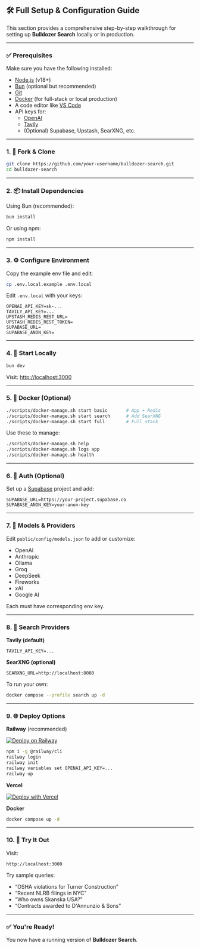 ## 🛠️ Full Setup & Configuration Guide

This section provides a comprehensive step-by-step walkthrough for setting up **Bulldozer Search** locally or in production.

---

### ✅ Prerequisites

Make sure you have the following installed:

- [Node.js](https://nodejs.org/) (v18+)
- [Bun](https://bun.sh/) (optional but recommended)
- [Git](https://git-scm.com/)
- [Docker](https://www.docker.com/) (for full-stack or local production)
- A code editor like [VS Code](https://code.visualstudio.com/)
- API keys for:
  - [OpenAI](https://platform.openai.com/account/api-keys)
  - [Tavily](https://app.tavily.com/)
  - (Optional) Supabase, Upstash, SearXNG, etc.

---

### 1. 🍴 Fork & Clone

```bash
git clone https://github.com/your-username/bulldozer-search.git
cd bulldozer-search
```

---

### 2. 📦 Install Dependencies

Using Bun (recommended):

```bash
bun install
```

Or using npm:

```bash
npm install
```

---

### 3. ⚙️ Configure Environment

Copy the example env file and edit:

```bash
cp .env.local.example .env.local
```

Edit `.env.local` with your keys:

```env
OPENAI_API_KEY=sk-...
TAVILY_API_KEY=...
UPSTASH_REDIS_REST_URL=
UPSTASH_REDIS_REST_TOKEN=
SUPABASE_URL=
SUPABASE_ANON_KEY=
```

---

### 4. 🚧 Start Locally

```bash
bun dev
```

Visit: [http://localhost:3000](http://localhost:3000)

---

### 5. 🐳 Docker (Optional)

```bash
./scripts/docker-manage.sh start basic       # App + Redis
./scripts/docker-manage.sh start search      # Add SearXNG
./scripts/docker-manage.sh start full        # Full stack
```

Use these to manage:

```bash
./scripts/docker-manage.sh help
./scripts/docker-manage.sh logs app
./scripts/docker-manage.sh health
```

---

### 6. 🔐 Auth (Optional)

Set up a [Supabase](https://supabase.com/) project and add:

```env
SUPABASE_URL=https://your-project.supabase.co
SUPABASE_ANON_KEY=your-anon-key
```

---

### 7. 🤖 Models & Providers

Edit `public/config/models.json` to add or customize:

- OpenAI
- Anthropic
- Ollama
- Groq
- DeepSeek
- Fireworks
- xAI
- Google AI

Each must have corresponding env key.

---

### 8. 🔎 Search Providers

**Tavily (default)**

```env
TAVILY_API_KEY=...
```

**SearXNG (optional)**

```env
SEARXNG_URL=http://localhost:8080
```

To run your own:

```bash
docker compose --profile search up -d
```

---

### 9. 🌐 Deploy Options

**Railway** (recommended)

[![Deploy on Railway](https://railway.app/button.svg)](https://railway.app/template/new?template=https://github.com/your-username/bulldozer-search)

```bash
npm i -g @railway/cli
railway login
railway init
railway variables set OPENAI_API_KEY=...
railway up
```

**Vercel**

[![Deploy with Vercel](https://vercel.com/button)](https://vercel.com/new/clone?repository-url=https://github.com/your-username/bulldozer-search)

**Docker**

```bash
docker compose up -d
```

---

### 10. 🧪 Try It Out

Visit:

```
http://localhost:3000
```

Try sample queries:

- “OSHA violations for Turner Construction”
- “Recent NLRB filings in NYC”
- “Who owns Skanska USA?”
- “Contracts awarded to D'Annunzio & Sons”

---

### ✅ You're Ready!

You now have a running version of **Bulldozer Search**.
